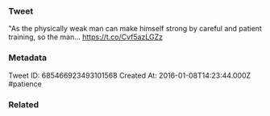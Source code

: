 ### Tweet
"As the physically weak man can make himself strong by careful and patient training, so the man… https://t.co/Cvf5azLGZz

### Metadata
Tweet ID: 685466923493101568
Created At: 2016-01-08T14:23:44.000Z
#patience 

### Related

